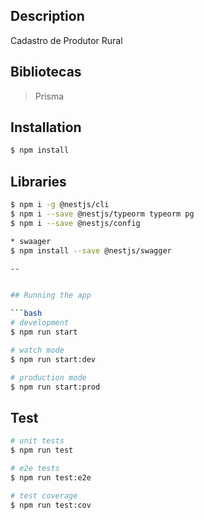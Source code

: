 ## Description

Cadastro de Produtor Rural

## Bibliotecas

>>> 
> Prisma 
>>>


## Installation

```bash
$ npm install
```

## Libraries
```bash
$ npm i -g @nestjs/cli
$ npm i --save @nestjs/typeorm typeorm pg
$ npm i --save @nestjs/config

* swaager
$ npm install --save @nestjs/swagger

--


## Running the app

```bash
# development
$ npm run start

# watch mode
$ npm run start:dev

# production mode
$ npm run start:prod
```

## Test

```bash
# unit tests
$ npm run test

# e2e tests
$ npm run test:e2e

# test coverage
$ npm run test:cov
```



